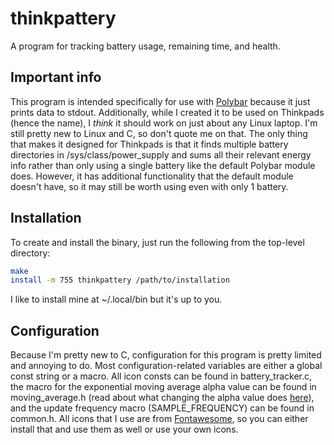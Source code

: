 # thinkpattery

A program for tracking battery usage, remaining time, and health.

## Important info

This program is intended specifically for use with
[Polybar](https://github.com/polybar/polybar) because it just prints data to
stdout. Additionally, while I created it to be used on Thinkpads (hence the
name), I *think* it should work on just about any Linux laptop. I'm still
pretty new to Linux and C, so don't quote me on that. The only thing
that makes it designed for Thinkpads is that it finds multiple battery
directories in /sys/class/power_supply and sums all their relevant energy info
rather than only using a single battery like
the default Polybar module does. However, it has additional functionality
that the default module doesn't
have, so it may still be worth using even with only 1 battery.

## Installation

To create and install the binary, just run the following from the top-level
directory:

```bash
make
install -m 755 thinkpattery /path/to/installation
```

I like to install mine at ~/.local/bin but it's up to you.

## Configuration

Because I'm pretty new to C, configuration for this program is pretty limited
and annoying to do. Most configuration-related variables are either a global
const string or a macro. All icon consts can be found in battery_tracker.c,
the macro for the exponential moving average alpha value can be found in
moving_average.h (read about what changing the alpha value does
[here](https://en.wikipedia.org/wiki/Moving_average#Exponential_moving_average)),
and the update frequency macro (SAMPLE_FREQUENCY) can be found in common.h.
All icons that I use are from [Fontawesome](https://fontawesome.com/), so
you can either install that and use them as well or use your own icons.
